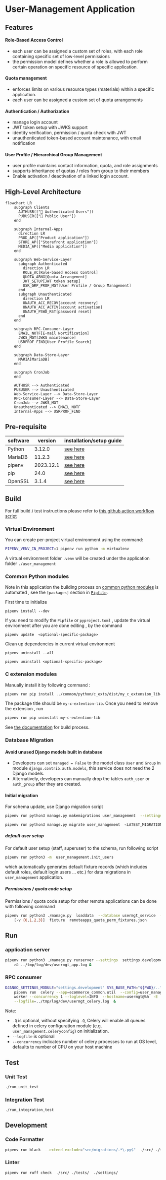 # User-Management Application
## Features
#### Role-Based Access Control
- each user can be assigned a custom set of roles, with each role containing specific set of low-level permissions
- the permission model defines whether a role is allowed to perform certain operation on specific resource of specific application.

#### Quota management
- enforces limits on various resource types (materials) within a specific application.
- each user can be assigned a custom set of quota arrangements

#### Authentication / Authorization
- manage login account
- JWT token setup with JWKS support
- identity verification, permission / quota check with JWT
- unauthenticated token-based account maintenance, with email notification

#### User Profile  / Hierarchical Group Management
- user profile maintains contact information, quota, and role assignments
- supports inheritance of quotas / roles from group to their members
- Enable activation / deactivation of a linked login account.

## High-Level Architecture

```mermaid
flowchart LR
    subgraph Clients
      AUTHUSR(["👤 Authenticated Users"])
      PUBUSER(["👤 Public User"])
    end

    subgraph Internal-Apps
      direction LR
      PROD_AP(["Product application"])
      STORE_AP(["Storefront application"])
      MEDIA_AP(["Media application"])
    end

    subgraph Web-Service-Layer
      subgraph Authenticated
        direction LR
        ROLE_AC[Role-based Access Control]
        QUOTA_ARNG[Quota Arrangement]
        JWT_SETUP[JWT token setup]
        USR_GRP_PROF_MGT[User Profile / Group Management]
      end
      subgraph Unauthenticated
        direction LR
        UNAUTH_ACC_RECOV[account recovery]
        UNAUTH_ACC_ACTIV[account activation]
        UNAUTH_PSWD_RST[password reset]
      end
    end

    subgraph RPC-Consumer-Layer
      EMAIL_NOTF[E-mail Nortification]
      JWKS_MGT[JWKS maintenance]
      USRPROF_FIND[User Profile Search]
    end

    subgraph Data-Store-Layer
      MARIA[MariaDB]
    end

    subgraph CronJob
    end

    AUTHUSR --> Authenticated
    PUBUSER --> Unauthenticated
    Web-Service-Layer --> Data-Store-Layer
    RPC-Consumer-Layer --> Data-Store-Layer
    CronJob --> JWKS_MGT
    Unauthenticated --> EMAIL_NOTF
    Internal-Apps --> USRPROF_FIND
```


## Pre-requisite
| software | version | installation/setup guide |
|-----|-----|-----|
|Python | 3.12.0 | [see here](https://github.com/metalalive/EnvToolSetupJunkBox/blob/master/build_python_from_source.md) |
|MariaDB| 11.2.3 | [see here](https://github.com/metalalive/EnvToolSetupJunkBox/blob/master/mariaDB/server_setup_11.2.md) |
|pipenv | 2023.12.1 | [see here](https://pip.pypa.io/en/stable/) |
|pip| 24.0 | [see here](https://pip.pypa.io/en/stable/) |
|OpenSSL| 3.1.4 | [see here](https://raspberrypi.stackexchange.com/a/105663/86878) |


## Build
For full build / test instructions please refer to [this github action workflow script](../../.github/workflows/usermgt-ci.yaml)

### Virtual Environment
You can create per-project virtual environment using the command:
```bash
PIPENV_VENV_IN_PROJECT=1 pipenv run python -m virtualenv
```
A virtual environment folder `.venv` will be created under the application folder `./user_management`
### Common Python modules
Note in this application the building process on [common python modules](../common/python) is automated , see the `[packages]` section in [`Pipfile`](./Pipfile).

First time to initialize
```shell
pipenv install --dev
```

If you need to modify the `Pipfile` or `pyproject.toml` , update the virtual environment after you are done editing , by the command
```shell
pipenv update  <optional-specific-package>
```

Clean up dependencies in current virtual environment
```shell
pipenv uninstall --all

pipenv uninstall <optional-specific-package>
```

### C extension modules
Manually install it by following command :
```bash
pipenv run pip install ../common/python/c_exts/dist/my_c_extension_lib-0.0.2-xxxxx.whl
```

The package title should be `my-c-extention-lib`. Once you need to remove the extension , run
```bash
pipenv run pip uninstall my-c-extention-lib
```

See [the documentation](../common/python/README.md) for build process.

### Database Migration
#### Avoid unused Django models built in database
- Developers can set `managed = False` to the model class `User` and `Group` in module `django.contrib.auth.models`, this service does not need the 2 Django models.
- Alternatively, developers can manually drop the tables `auth_user` or `auth_group` after they are created.

#### Initial migration
For schema update, use Django migration script
```bash
pipenv run python3 manage.py makemigrations user_management  --settings settings.migration

pipenv run python3 manage.py migrate user_management  <LATEST_MIGRATION_VERSION>  --settings settings.migration  --database site2_dba
```

##### default user setup
For default user setup (staff, superuser) to the schema, run following script
```bash
pipenv run python3 -m  user_management.init_users
```
which automatically generates default fixture records (which includes default roles, default login users ... etc.) for data migrations in `user_management` application.

##### Permissions / quota code setup
Permissions / quota code setup for other remote applications can be done with following command

```bash
pipenv run python3 ./manage.py  loaddata  --database usermgt_service  --settings settings.development
    [-v {0,1,2,3}]  fixture  remoteapps_quota_perm_fixtures.json
```


## Run
### application server
```bash
pipenv run python3 ./manage.py runserver --settings  settings.development  8008 \
    >& ../tmp/log/dev/usermgt_app.log &
```

### RPC consumer
```bash
DJANGO_SETTINGS_MODULE="settings.development" SYS_BASE_PATH="${PWD}/.."  \
    pipenv run  celery --app=ecommerce_common.util  --config=user_management.celeryconfig \
    worker --concurrency 1 --loglevel=INFO  --hostname=usermgt@%h  -E  \
    --logfile=../tmp/log/dev/usermgt_celery.log  &
```
Note:
*  `-Q` is optional, without specifying `-Q`, Celery will enable all queues defined in celery configuration module (e.g. `user_management.celeryconfig`) on initialization.
* `--logfile` is optional
* `--concurrency` indicates number of celery processes to run at OS level, defaults to number of CPU on your host machine


## Test
### Unit Test
```bash
./run_unit_test
```
### Integration Test
```bash
./run_integration_test
```

## Development
### Code Formatter
```bash
pipenv run black  --extend-exclude="src/migrations/.*\.py$"  ./src/ ./tests/  ./settings/
```

### Linter
```bash
pipenv run ruff check  ./src/ ./tests/  ./settings/
```
